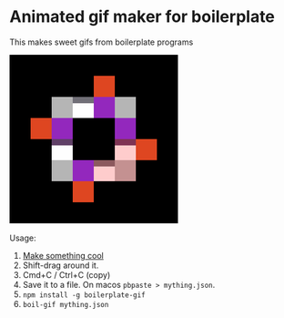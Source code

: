 # Animated gif maker for boilerplate

This makes sweet gifs from boilerplate programs

![sweet gifs](4spin.gif)

Usage:

1. [Make something cool](https://josephg.com/boilerplate/)
2. Shift-drag around it.
3. Cmd+C / Ctrl+C (copy)
4. Save it to a file. On macos `pbpaste > mything.json`.
5. `npm install -g boilerplate-gif`
6. `boil-gif mything.json`

